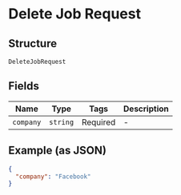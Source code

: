 
# Delete Job Request

## Structure

`DeleteJobRequest`

## Fields

| Name | Type | Tags | Description |
|  --- | --- | --- | --- |
| `company` | `string` | Required | - |

## Example (as JSON)

```json
{
  "company": "Facebook"
}
```

